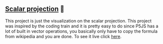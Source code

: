 ## [Scalar projection](https://editor.p5js.org/ArturoGJ/present/ZRGyoOFeW) 📐
This project is just the visualization on the scalar projection. This project was inspired by the coding train and it is pretty easy to do since P5JS has a lot of built in vector operations, you basically only have to copy the formula from wikipedia and you are done.
To see it live click [here](https://editor.p5js.org/ArturoGJ/present/ZRGyoOFeW).
